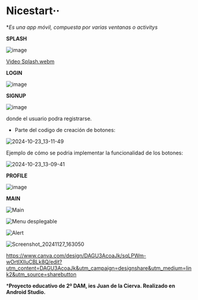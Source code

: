 
# Nicestart··

**Es una app móvil, compuesta por varias ventanas o activitys*


**SPLASH**

![image](https://github.com/user-attachments/assets/c6a0536b-c499-4fda-8d4d-6b6e7cb15b20)






[Video Splash.webm](https://github.com/user-attachments/assets/6aa87ea6-2d75-428f-a9d5-a2bfd43df4f2)





**LOGIN**


![image](https://github.com/user-attachments/assets/d963002c-1eb3-43b9-a5f4-5522b8281384)




  
**SIGNUP**



![image](https://github.com/user-attachments/assets/19a446f7-a6db-467f-82bb-9d93d12d20a8)





donde el usuario podra registrarse.
  
  
* Parte del codigo de creación de botones:


 ![2024-10-23_13-11-49](https://github.com/user-attachments/assets/8079e9cc-b126-456b-a8f2-864a02a36cec)

Ejemplo de cómo se podria implementar la funcionalidad de los botones: 

![2024-10-23_13-09-41](https://github.com/user-attachments/assets/96077b96-d029-4a52-bc85-e4a82e2374ec)



**PROFILE**



![image](https://github.com/user-attachments/assets/cc2c24f9-ea4c-41a0-965b-fd7efbe920ed)




**MAIN**



![Main](https://github.com/user-attachments/assets/e89b5e50-1ef8-4383-ab1a-e1e49109b98f)


![Menu desplegable](https://github.com/user-attachments/assets/776ba3aa-3a8d-4db8-92e9-50ba99a61086)



![Alert](https://github.com/user-attachments/assets/523827b8-2d7d-44eb-bab7-0d8f92721d8d)


![Screenshot_20241127_163050](https://github.com/user-attachments/assets/22be2c2e-85c7-48ea-a19b-6eb690b611a1)


https://www.canva.com/design/DAGU3AcoaJk/sqLPWm-wOrtIXlIuCBLk8Q/edit?utm_content=DAGU3AcoaJk&utm_campaign=designshare&utm_medium=link2&utm_source=sharebutton


    


***Proyecto educativo de 2º DAM, ies Juan de la Cierva. Realizado en Android Studio.**






